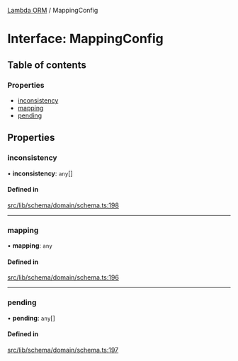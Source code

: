 [Lambda ORM](../README.md) / MappingConfig

# Interface: MappingConfig

## Table of contents

### Properties

- [inconsistency](MappingConfig.md#inconsistency)
- [mapping](MappingConfig.md#mapping)
- [pending](MappingConfig.md#pending)

## Properties

### inconsistency

• **inconsistency**: `any`[]

#### Defined in

[src/lib/schema/domain/schema.ts:198](https://github.com/lambda-orm/lambdaorm-base/blob/607e1fafed50a330f31ab43c22ecec31e40b455d/src/lib/schema/domain/schema.ts#L198)

___

### mapping

• **mapping**: `any`

#### Defined in

[src/lib/schema/domain/schema.ts:196](https://github.com/lambda-orm/lambdaorm-base/blob/607e1fafed50a330f31ab43c22ecec31e40b455d/src/lib/schema/domain/schema.ts#L196)

___

### pending

• **pending**: `any`[]

#### Defined in

[src/lib/schema/domain/schema.ts:197](https://github.com/lambda-orm/lambdaorm-base/blob/607e1fafed50a330f31ab43c22ecec31e40b455d/src/lib/schema/domain/schema.ts#L197)
